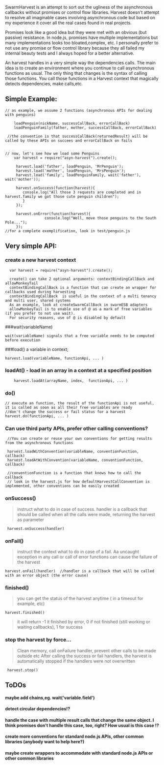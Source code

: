 SwarmHarvest is an attempt to sort out the ugliness of the asynchronous callbacks without promises or control flow libraries.
Harvest doesn't attempt to resolve all imaginable cases involving asynchronous code but based on my experience it cover all the real cases found in real projects.

 Promises look like a good idea but they were met with an obvious (but passive) resistance. In node.js, promises have multiple implementations but many implementations looks too bloated,complex, etc.
 I personally prefer to not use any promise or flow control library because they all failed my internal beauty tests and I always hoped for a better alternative.

 An harvest handles in a very simple way the dependencies calls.
 The main idea is to create an environment where you continue to call asynchronous functions as usual.
 The only thing that changes is the syntax of calling those functions. You call those functions in a Harvest context that magically detects dependencies, make calls,etc.

## Simple Example:

    // as example, we assume 2 functions (asynchronous APIs for dealing with penguins)
    
        loadPenguin(nickName, successCallBack, errorCallBack)
        loadPenguinFamily(father, mother, successCallBack, errorCallBack)
     
     //the convention is that successCallBack(returnedResult) will be called by these APIs on succees and errorCallBack on fails


    // now, let's see how we load some Penguins
        var harvest = require("asyn-harvest").create();

         harvest.load('father', loadPenguin, 'MrPenguin');
         harvest.load('mother', loadPenguin, 'MrsPenguin');
         harvest.load('family', loadPenguinFamily, wait('father'), wait('mother'));

         harvest.onSuccess(function(harvest){
            console.log("All those 3 requests are completed and in harvest.family we got those cute penguin children");
            }
         });

         harvest.onError(function(harvest){
                      console.log("Well, move those penguins to the South Pole...");
         });
    //for a complete exemplification, look in test/penguin.js



##    Very simple API:

### create a new harvest context

      var harvest = require("asyn-harvest").create();

      create() can take 2 optional arguments: contextBindingCallBack and allowMonkeyTail
      contextBindingCallBack is a function that can create an wrapper for callbacks used during harvesting
      contextBindingCallBack  is useful in the context of a multi tenancy and multi user, shared systems
      As an example, look at createSwarmCallBack in swarmESB adapters
      allowMonkeyTail is to enable use of @ as a mark of free variables (if you prefer to not use wait).
      For security reasons, use of @ is disabled by default


###wait(variableName)

    wait(variableName) signals that a free variable needs to be computed before execution


###load() a variable in context; 

    harvest.load(variableName, functionApi, ... )

### loadAt() - load in an array in a context at a specified position

        harvest.loadAt(arrayName, index,  functionApi, ... )

### do()

    // execute an function, the result of the functionApi is not useful, it is called as soon as all their free variables are ready
    //don't change the success or fail status for a harvest
    harvest.do(functionApi, ... )

### Can use third party APIs, prefer other calling conventions?

     //You can create or reuse your own conventions for getting results from the asynchronous functions

     harvest.loadWithConvention(variableName, conventionFunction, callback)
     harvest.loadAtWithConvention(variableName, conventionFunction, callback)

     //conventionFunction is a function that knows how to call the callback
     // look in the harvest.js for how defaultHarvestCallConvention is implemented, other conventions can be easily created

### onSuccess()

>instruct what to do in case of success.   handler is a callback that should be called when all the calls were made, returning the harvest as parameter

     harvest.onSuccess(handler)

### onFail()

>instruct the context what to do in case of a fail. Aa uncaught exception in any call or call of error functions can cause the failure of the harvest

    harvest.onFail(handler)  //handler is a callback that will be called with an error object (the error cause)


### finished() 

>you can get the status of the harvest anytime ( in a timeout for example, etc)

    harvest.finished()

>it will return -1 it finished by error, 0 if not finished (still working or waiting callbacks), 1 for success

### stop the harvest by force...

>Clean memory, call onFailure handler, prevent other calls to be made outside etc
>After calling the success or fail handlers, the harvest is automatically stopped if the handlers were not overwritten

     harvest.stop()


## ToDOs
   #### maybe add chains,eg.  wait('variable.field')

   #### detect circular dependencies!?

   #### handle the case with multiple result calls that change the same object. I think promises don't handle this case, too, right? How usual is this case !?

   #### create more conventions for standard node.js APIs, other common libraries (anybody want to help here?)

   #### maybe create wrappers to accommodate with standard node.js APIs or other common libraries

